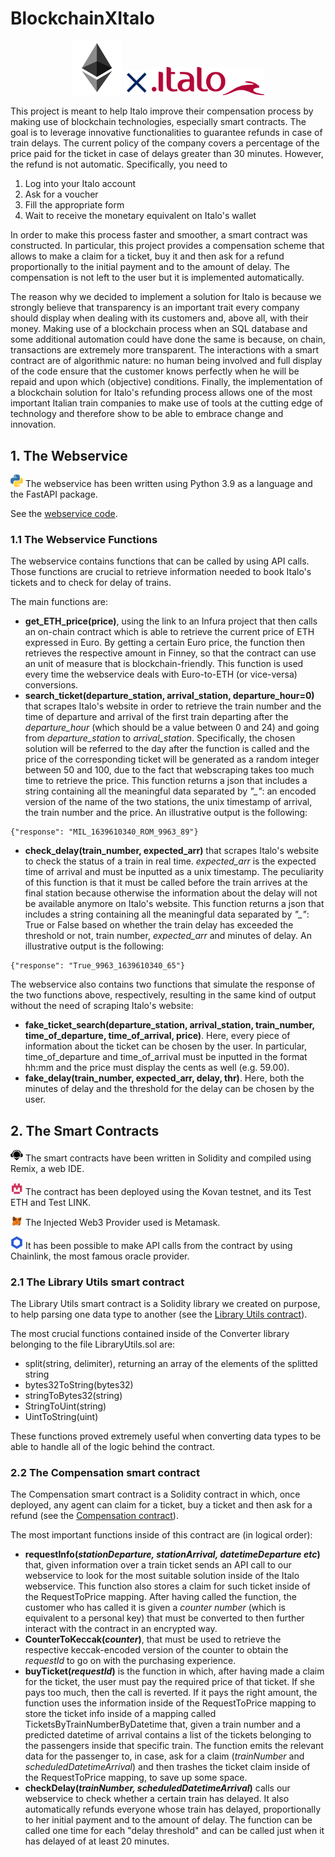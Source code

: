 # BlockchainXItalo
<p align="center"><img src="https://github.com/RebSolcia/BlockchainXItalo/blob/main/README_pics/Ethereum.png" width="80"> <img src="https://github.com/RebSolcia/BlockchainXItalo/blob/main/README_pics/For.png" width="40"> <img src="https://github.com/RebSolcia/BlockchainXItalo/blob/main/README_pics/Italo.png" width="180"/></p>

This project is meant to help Italo improve their compensation process by making use of blockchain technologies, especially smart contracts. The goal is to leverage innovative functionalities to guarantee refunds in case of train delays. The current policy of the company covers a percentage of the price paid for the ticket in case of delays greater than 30 minutes. However, the refund is not automatic. Specifically, you need to 
1. Log into your Italo account
2. Ask for a voucher
3. Fill the appropriate form
4. Wait to receive the monetary equivalent on Italo's wallet

In order to make this process faster and smoother, a smart contract was constructed. In particular, this project provides a compensation scheme that allows to make a claim for a ticket, buy it and then ask for a refund proportionally to the initial payment and to the amount of delay. The compensation is not left to the user but it is implemented automatically.

The reason why we decided to implement a solution for Italo is because we strongly believe that transparency is an important trait every company should display when dealing with its customers and, above all, with their money. 
Making use of a blockchain process when an SQL database and some additional automation could have done the same is because, on chain, transactions are extremely more transparent. 
The interactions with a smart contract are of algorithmic nature: no human being involved and full display of the code ensure that the customer knows perfectly when he will be repaid and upon which (objective) conditions. 
Finally, the implementation of a blockchain solution for Italo's refunding process allows one of the most important Italian train companies to make use of tools at the cutting edge of technology and therefore show to be able to embrace change and innovation. 

## 1. The Webservice

<img src="https://github.com/RebSolcia/BlockchainXItalo/blob/main/README_pics/Python.png" width="20"> The webservice has been written using Python 3.9 as a language and the FastAPI package.

See the [webservice code](https://github.com/RebSolcia/BlockchainXItalo/blob/main/code/webservice.py).


### 1.1 The Webservice Functions
The webservice contains functions that can be called by using API calls. Those functions are crucial to retrieve information needed to book Italo's tickets and to check for delay of trains.

The main functions are:
* **get_ETH_price(price)**, using the link to an Infura project that then calls an on-chain contract which is able to retrieve the current price of ETH expressed in Euro. By getting a certain Euro price, the function then retrieves the respective amount in Finney, so that the contract can use an unit of measure that is blockchain-friendly. This function is used every time the webservice deals with Euro-to-ETH (or vice-versa) conversions.
* **search_ticket(departure_station, arrival_station, departure_hour=0)** that scrapes Italo's website in order to retrieve the train number and the time of departure and arrival of the first train departing after the *departure_hour* (which should be a value between 0 and 24) and going from *departure_station* to *arrival_station*. Specifically, the chosen solution will be referred to the day after the function is called and the price of the corresponding ticket will be generated as a random integer between 50 and 100, due to the fact that webscraping takes too much time to retrieve the price.
This function returns a json that includes a string containing all the meaningful data separated by *"_"*: an encoded version of the name of the two stations, the unix timestamp of arrival, the train number and the price.
An illustrative output is the following:
```
{"response": "MIL_1639610340_ROM_9963_89"}
```
* **check_delay(train_number, expected_arr)** that scrapes Italo's website to check the status of a train in real time. *expected_arr* is the expected time of arrival and must be inputted as a unix timestamp. The peculiarity of this function is that it must be called before the train arrives at the final station because otherwise the information about the delay will not be available anymore on Italo's website.
This function returns a json that includes a string containing all the meaningful data separated by *"_"*: True or False based on whether the train delay has exceeded the threshold or not, train number, *expected_arr* and minutes of delay.
An illustrative output is the following:
```
{"response": "True_9963_1639610340_65"}
```

The webservice also contains two functions that simulate the response of the two functions above, respectively, resulting in the same kind of output without the need of scraping Italo's website:
* **fake_ticket_search(departure_station, arrival_station, train_number, time_of_departure, time_of_arrival, price)**. Here, every piece of information about the ticket can be chosen by the user. In particular, time_of_departure and time_of_arrival must be inputted in the format hh:mm and the price must display the cents as well (e.g. 59.00).
* **fake_delay(train_number, expected_arr, delay, thr)**. Here, both the minutes of delay and the threshold for the delay can be chosen by the user.

## 2. The Smart Contracts

<img src="https://github.com/RebSolcia/BlockchainXItalo/blob/main/README_pics/Remix.png" width="20"> The smart contracts have been written in Solidity and compiled using Remix, a web IDE.

<img src="https://github.com/RebSolcia/BlockchainXItalo/blob/main/README_pics/Kovan.png" width="20"> The contract has been deployed using the Kovan testnet, and its Test ETH and Test LINK.

<img src="https://github.com/RebSolcia/BlockchainXItalo/blob/main/README_pics/Metamask.png" width="20"> The Injected Web3 Provider used is Metamask.

<img src="https://github.com/RebSolcia/BlockchainXItalo/blob/main/README_pics/Chainlink.png" width="20"> It has been possible to make API calls from the contract by using Chainlink, the most famous oracle provider.

### 2.1 The Library Utils smart contract
The Library Utils smart contract is a Solidity library we created on purpose, to help parsing one data type to another (see the [Library Utils contract](https://github.com/RebSolcia/BlockchainXItalo/blob/main/code/LibraryUtils.sol)).

The most crucial functions contained inside of the Converter library belonging to the file LibraryUtils.sol are:
* split(string, delimiter), returning an array of the elements of the splitted string
* bytes32ToString(bytes32)
* stringToBytes32(string)
* StringToUint(string)
* UintToString(uint)

These functions proved extremely useful when converting data types to be able to handle all of the logic behind the contract. 

### 2.2 The Compensation smart contract
The Compensation smart contract is a Solidity contract in which, once deployed, any agent can claim for a ticket, buy a ticket and then ask for a refund (see the [Compensation contract](https://github.com/RebSolcia/BlockchainXItalo/blob/main/code/TicketNew.sol)).

The most important functions inside of this contract are (in logical order):
* **requestInfo(_stationDeparture, stationArrival, datetimeDeparture etc_)** that, given information over a train ticket sends an API call to our webservice to look for the most suitable solution inside of the Italo webservice. This function also stores a claim for such ticket inside of the RequestToPrice mapping. After having called the function, the customer who has called it is given a _counter number_ (which is equivalent to a personal key) that must be converted to then further interact with the contract in an encrypted way.
* **CounterToKeccak(_counter_)**, that must be used to retrieve the respective keccak-encoded version of the counter to obtain the _requestId_ to go on with the purchasing experience.
* **buyTicket(_requestId_)** is the function in which, after having made a claim for the ticket, the user must pay the required price of that ticket. If she pays too much, then the call is reverted. If it pays the right amount, the function uses the information inside of the RequestToPrice mapping to store the ticket info inside of a mapping called TicketsByTrainNumberByDatetime that, given a train number and a predicted datetime of arrival contains a list of the tickets belonging to the passengers inside that specific train. The function emits the relevant data for the passenger to, in case, ask for a claim (_trainNumber_ and _scheduledDatetimeArrival_) and then trashes the ticket claim inside of the RequestToPrice mapping, to save up some space.
* **checkDelay(_trainNumber, scheduledDatetimeArrival_)** calls our webservice to check whether a certain train has delayed. It also automatically refunds everyone whose train has delayed, proportionally to her initial payment and to the amount of delay. The function can be called one time for each "delay threshold" and can be called just when it has delayed of at least 20 minutes.

